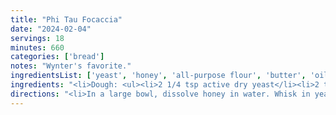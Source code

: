 ```yaml
---
title: "Phi Tau Focaccia"
date: "2024-02-04"
servings: 18
minutes: 660
categories: ['bread']
notes: "Wynter's favorite."
ingredientsList: ['yeast', 'honey', 'all-purpose flour', 'butter', 'oil', 'garlic']
ingredients: "<li>Dough: <ul><li>2 1/4 tsp active dry yeast</li><li>2 tsp honey</li><li>2 1/2 cups warm (110F) water</li><li>625g all-purpose flour</li><li>1 tbsp salt</li><li>4 tbsp unsalted butter</li></ul></li><li>Toppings: <ul><li>6 tbsp olive oil, divided</li><li>Flaky sea salt</li><li>2 tbsp minced garlic</li></ul></li>"
directions: "<li>In a large bowl, dissolve honey in water. Whisk in yeast, then let bloom for 5 minutes.</li><li>Add flour and salt, then mix until a shaggy dough forms and no dry streaks remain.</li><li>Pour 4 tbsp olive oil into another large bowl. Transfer dough to the oiled bowl, turning once to coat. Cover and chill until the dough is doubled in size, at least 8 hours and up to 1 day in the fridge or 3-4 hours at room temperature.</li><li>Generously butter and oil a 13 x 9 inch or 18 x 13 inch baking pan. Use your hands to fold up edges of the dough farthest from you, lifting up and over into the center of the bowl. Give the bowl a quarter turn and repeat the process. Do this 2 more times, deflating the dough while forming it into a rough ball.</li><li>Transfer the dough to the prepared pan. Pour any remaining oil in the bowl over and turn the dough to coat it. Let it rise, uncovered, at room temperature until doubled in size again, at least 1 1/2 hours and up to 4 hours.</li><li>Preheat oven to 450F. Dimple the focaccia all over with deep depressions reaching to the bottom of the pan with your fingers.</li><li>Drizzle with 1 tbsp olive oil and sprinkle with sea salt. Bake until golden brown all over, 20-30 minutes.</li><li>While the bread is cooking, melt butter and garlic together in a saucepan until fragrant. Pour/brush over the warm bread, then let it sit for 10 minutes before slicing and serving.</li>"
---
```

